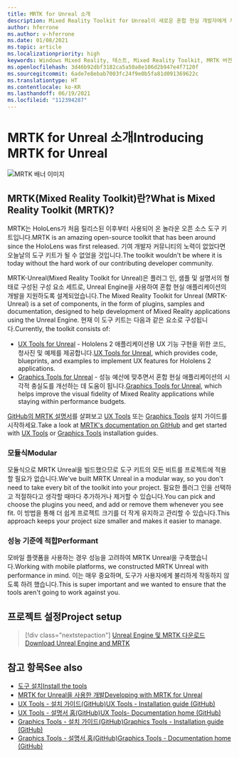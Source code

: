 ```yaml
---
title: MRTK for Unreal 소개
description: Mixed Reality Toolkit for Unreal이 새로운 혼합 현실 개발자에게 제공하는 모든 기능을 시작하세요.
author: hferrone
ms.author: v-hferrone
ms.date: 01/08/2021
ms.topic: article
ms.localizationpriority: high
keywords: Windows Mixed Reality, 테스트, Mixed Reality Toolkit, MRTK 버전 2, MRTK, 도구, SDK, HoloLens, HoloLens 2, 혼합 현실 헤드셋, windows mixed reality 헤드셋, 가상 현실 헤드셋, 플랫폼 간
ms.openlocfilehash: 3d46b92dbf3182ca5a50a8e106d2b947e4f7120f
ms.sourcegitcommit: 6ade7e8ebab7003fc24f9e0b5fa81d091369622c
ms.translationtype: HT
ms.contentlocale: ko-KR
ms.lasthandoff: 06/19/2021
ms.locfileid: "112394287"
---
```

# <a name="introducing-mrtk-for-unreal"></a><span data-ttu-id="143af-104">MRTK for Unreal 소개</span><span class="sxs-lookup"><span data-stu-id="143af-104">Introducing MRTK for Unreal</span></span>

![MRTK 배너 이미지](../../design/images/MRTK_UX_Hero.png)

## <a name="what-is-mixed-reality-toolkit-mrtk"></a><span data-ttu-id="143af-106">MRTK(Mixed Reality Toolkit)란?</span><span class="sxs-lookup"><span data-stu-id="143af-106">What is Mixed Reality Toolkit (MRTK)?</span></span>

<span data-ttu-id="143af-107">MRTK는 HoloLens가 처음 릴리스된 이후부터 사용되어 온 놀라운 오픈 소스 도구 키트입니다.</span><span class="sxs-lookup"><span data-stu-id="143af-107">MRTK is an amazing open-source toolkit that has been around since the HoloLens was first released.</span></span> <span data-ttu-id="143af-108">기여 개발자 커뮤니티의 노력이 없었다면 오늘날의 도구 키트가 될 수 없었을 것입니다.</span><span class="sxs-lookup"><span data-stu-id="143af-108">The toolkit wouldn't be where it is today without the hard work of our contributing developer community.</span></span> 

<span data-ttu-id="143af-109">MRTK-Unreal(Mixed Reality Toolkit for Unreal)은 플러그 인, 샘플 및 설명서의 형태로 구성된 구성 요소 세트로, Unreal Engine을 사용하여 혼합 현실 애플리케이션의 개발을 지원하도록 설계되었습니다.</span><span class="sxs-lookup"><span data-stu-id="143af-109">The Mixed Reality Toolkit for Unreal (MRTK-Unreal) is a set of components, in the form of plugins, samples and documentation, designed to help development of Mixed Reality applications using the Unreal Engine.</span></span> <span data-ttu-id="143af-110">현재 이 도구 키트는 다음과 같은 요소로 구성됩니다.</span><span class="sxs-lookup"><span data-stu-id="143af-110">Currently, the toolkit consists of:</span></span>
* <span data-ttu-id="143af-111">[UX Tools for Unreal](https://github.com/microsoft/MixedReality-UXTools-Unreal) - Hololens 2 애플리케이션용 UX 기능 구현을 위한 코드, 청사진 및 예제를 제공합니다.</span><span class="sxs-lookup"><span data-stu-id="143af-111">[UX Tools for Unreal](https://github.com/microsoft/MixedReality-UXTools-Unreal), which provides code, blueprints, and examples to implement UX features for Hololens 2 applications.</span></span>
* <span data-ttu-id="143af-112">[Graphics Tools for Unreal](https://github.com/microsoft/MixedReality-GraphicsTools-Unreal) - 성능 예산에 맞추면서 혼합 현실 애플리케이션의 시각적 충실도를 개선하는 데 도움이 됩니다.</span><span class="sxs-lookup"><span data-stu-id="143af-112">[Graphics Tools for Unreal](https://github.com/microsoft/MixedReality-GraphicsTools-Unreal), which helps improve the visual fidelity of Mixed Reality applications while staying within performance budgets.</span></span>

<span data-ttu-id="143af-113">[GitHub의 MRTK 설명서](https://microsoft.github.io/MixedReality-UXTools-Unreal/README.html)를 살펴보고 [UX Tools](https://microsoft.github.io/MixedReality-UXTools-Unreal/Docs/Installation.html) 또는 [Graphics Tools](https://github.com/microsoft/MixedReality-GraphicsTools-Unreal/blob/main/Docs/Installation.md) 설치 가이드를 시작하세요.</span><span class="sxs-lookup"><span data-stu-id="143af-113">Take a look at [MRTK's documentation on GitHub](https://microsoft.github.io/MixedReality-UXTools-Unreal/README.html) and get started with [UX Tools](https://microsoft.github.io/MixedReality-UXTools-Unreal/Docs/Installation.html) or [Graphics Tools](https://github.com/microsoft/MixedReality-GraphicsTools-Unreal/blob/main/Docs/Installation.md) installation guides.</span></span>

### <a name="modular"></a><span data-ttu-id="143af-114">모듈식</span><span class="sxs-lookup"><span data-stu-id="143af-114">Modular</span></span>

<span data-ttu-id="143af-115">모듈식으로 MRTK Unreal을 빌드했으므로 도구 키트의 모든 비트를 프로젝트에 적용할 필요가 없습니다.</span><span class="sxs-lookup"><span data-stu-id="143af-115">We've built MRTK Unreal in a modular way, so you don't need to take every bit of the toolkit into your project.</span></span> <span data-ttu-id="143af-116">필요한 플러그 인을 선택하고 적절하다고 생각할 때마다 추가하거나 제거할 수 있습니다.</span><span class="sxs-lookup"><span data-stu-id="143af-116">You can pick and choose the plugins you need, and add or remove them whenever you see fit.</span></span> <span data-ttu-id="143af-117">이 방법을 통해 더 쉽게 프로젝트 크기를 더 작게 유지하고 관리할 수 있습니다.</span><span class="sxs-lookup"><span data-stu-id="143af-117">This approach keeps your project size smaller and makes it easier to manage.</span></span>  

### <a name="performant"></a><span data-ttu-id="143af-118">성능 기준에 적합</span><span class="sxs-lookup"><span data-stu-id="143af-118">Performant</span></span>

<span data-ttu-id="143af-119">모바일 플랫폼을 사용하는 경우 성능을 고려하여 MRTK Unreal을 구축했습니다.</span><span class="sxs-lookup"><span data-stu-id="143af-119">Working with mobile platforms, we constructed MRTK Unreal with performance in mind.</span></span> <span data-ttu-id="143af-120">이는 매우 중요하며, 도구가 사용자에게 불리하게 작동하지 않도록 하려 했습니다.</span><span class="sxs-lookup"><span data-stu-id="143af-120">This is super important and we wanted to ensure that the tools aren't going to work against you.</span></span>

## <a name="project-setup"></a><span data-ttu-id="143af-121">프로젝트 설정</span><span class="sxs-lookup"><span data-stu-id="143af-121">Project setup</span></span>

> [!div class="nextstepaction"]
> [<span data-ttu-id="143af-122">Unreal Engine 및 MRTK 다운로드</span><span class="sxs-lookup"><span data-stu-id="143af-122">Download Unreal Engine and MRTK</span></span>](unreal-project-setup.md)

## <a name="see-also"></a><span data-ttu-id="143af-123">참고 항목</span><span class="sxs-lookup"><span data-stu-id="143af-123">See also</span></span>

* [<span data-ttu-id="143af-124">도구 설치</span><span class="sxs-lookup"><span data-stu-id="143af-124">Install the tools</span></span>](../install-the-tools.md)
* [<span data-ttu-id="143af-125">MRTK for Unreal을 사용한 개발</span><span class="sxs-lookup"><span data-stu-id="143af-125">Developing with MRTK for Unreal</span></span>](unreal-development-overview.md)
* [<span data-ttu-id="143af-126">UX Tools - 설치 가이드(GitHub)</span><span class="sxs-lookup"><span data-stu-id="143af-126">UX Tools - Installation guide (GitHub)</span></span>](https://microsoft.github.io/MixedReality-UXTools-Unreal/Docs/Installation.html)
* [<span data-ttu-id="143af-127">UX Tools - 설명서 홈(GitHub)</span><span class="sxs-lookup"><span data-stu-id="143af-127">UX Tools- Documentation home (GitHub)</span></span>](https://microsoft.github.io/MixedReality-UXTools-Unreal/README.html)
* [<span data-ttu-id="143af-128">Graphics Tools - 설치 가이드(GitHub)</span><span class="sxs-lookup"><span data-stu-id="143af-128">Graphics Tools - Installation guide (GitHub)</span></span>](https://github.com/microsoft/MixedReality-GraphicsTools-Unreal/blob/main/Docs/Installation.md)
* [<span data-ttu-id="143af-129">Graphics Tools - 설명서 홈(GitHub)</span><span class="sxs-lookup"><span data-stu-id="143af-129">Graphics Tools - Documentation home (GitHub)</span></span>](https://github.com/microsoft/MixedReality-GraphicsTools-Unreal/)